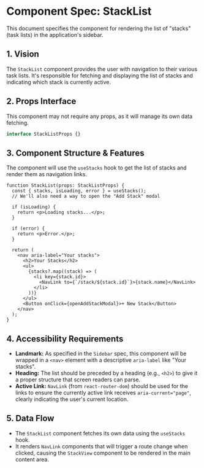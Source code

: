 # Component Spec: StackList

This document specifies the component for rendering the list of "stacks" (task lists) in the application's sidebar.

## 1. Vision

The `StackList` component provides the user with navigation to their various task lists. It's responsible for fetching and displaying the list of stacks and indicating which stack is currently active.

## 2. Props Interface

This component may not require any props, as it will manage its own data fetching.

```typescript
interface StackListProps {}
```

## 3. Component Structure & Features

The component will use the `useStacks` hook to get the list of stacks and render them as navigation links.

```tsx
function StackList(props: StackListProps) {
  const { stacks, isLoading, error } = useStacks();
  // We'll also need a way to open the "Add Stack" modal

  if (isLoading) {
    return <p>Loading stacks...</p>;
  }

  if (error) {
    return <p>Error.</p>;
  }

  return (
    <nav aria-label="Your stacks">
      <h2>Your Stacks</h2>
      <ul>
        {stacks?.map((stack) => (
          <li key={stack.id}>
            <NavLink to={`/stack/${stack.id}`}>{stack.name}</NavLink>
          </li>
        ))}
      </ul>
      <Button onClick={openAddStackModal}>+ New Stack</Button>
    </nav>
  );
}
```

## 4. Accessibility Requirements

- **Landmark:** As specified in the `Sidebar` spec, this component will be wrapped in a `<nav>` element with a descriptive `aria-label` like "Your stacks".
- **Heading:** The list should be preceded by a heading (e.g., `<h2>`) to give it a proper structure that screen readers can parse.
- **Active Link:** `NavLink` (from `react-router-dom`) should be used for the links to ensure the currently active link receives `aria-current="page"`, clearly indicating the user's current location.

## 5. Data Flow

- The `StackList` component fetches its own data using the `useStacks` hook.
- It renders `NavLink` components that will trigger a route change when clicked, causing the `StackView` component to be rendered in the main content area.
